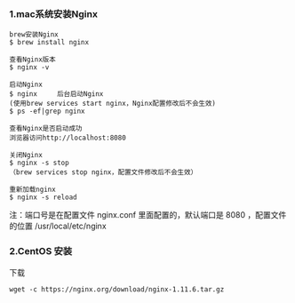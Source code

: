 ### 1.mac系统安装Nginx

    brew安装Nginx
    $ brew install nginx
    
    查看Nginx版本
    $ nginx -v
    
    启动Nginx
    $ nginx     后台启动Nginx
    (使用brew services start nginx，Nginx配置修改后不会生效)
    $ ps -ef|grep nginx
    
    查看Nginx是否启动成功
    浏览器访问http://localhost:8080
    
    关闭Nginx
    $ nginx -s stop
    （brew services stop nginx，配置文件修改后不会生效）
    
    重新加载nginx
    $ nginx -s reload
    
注：端口号是在配置文件 nginx.conf 里面配置的，默认端口是 8080 ，配置文件的位置 /usr/local/etc/nginx

    
### 2.CentOS 安装

下载

    wget -c https://nginx.org/download/nginx-1.11.6.tar.gz
    

